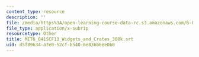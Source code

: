 ```yaml
---
content_type: resource
description: ''
file: /media/https%3A/open-learning-course-data-rc.s3.amazonaws.com/6-041sc-probabilistic-systems-analysis-and-applied-probability-fall-2013/d5f89634a7e052cfb5406e836b6ee0b0_MIT6_041SCF13_Widgets_and_Crates_300k.vtt
file_type: application/x-subrip
resourcetype: Other
title: MIT6_041SCF13_Widgets_and_Crates_300k.srt
uid: d5f89634-a7e0-52cf-b540-6e836b6ee0b0
---
```

